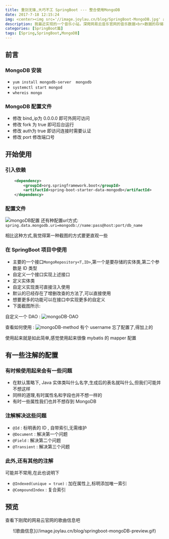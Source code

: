 ```yaml
---
title: 重剑无锋,大巧不工 SpringBoot --- 整合使用MongoDB
date: 2017-7-18 12:15:24
img: <center><img src='//image.joylau.cn/blog/SpringBoot-MongoDB.jpg' alt='spring-boot-mongoDB'></center>
description: 我最近实现的一个音乐小站，深爬网易云音乐官网的音乐数据<br>数据的存储和快速读取采用的是redis<br>而爬到的数据想持久化存储下来，对于这种很结构化的数据来说MySQL已经并不适用了<br>使用MongoDB来异步存储，以后可以数据分析使用
categories: [SpringBoot篇]
tags: [Spring,SpringBoot,MongoDB]
---
```


<!-- more -->

## 前言

### MongoDB 安装
- `yum install mongodb-server  mongodb`
- `systemctl start mongod`
- `whereis mongo`

### MongoDB 配置文件
- 修改 bind_ip为 0.0.0.0 即可外网可访问
- 修改 fork 为 true 即可后台运行
- 修改 auth为 true 即访问连接时需要认证
- 修改 port 修改端口号


## 开始使用

### 引入依赖
``` xml
    <dependency>
        <groupId>org.springframework.boot</groupId>
        <artifactId>spring-boot-starter-data-mongodb</artifactId>
    </dependency>
```

### 配置文件
![mongoDB配置](//image.joylau.cn/blog/springboot-mongodb-config.png)
还有种配置url方式: `spring.data.mongodb.uri=mongodb://name:pass@host:port/db_name`

相比这种方式,我觉得第一种截图的方式要更直观一些


### 在 SpringBoot 项目中使用
- 主要的一个接口`MongoRepository<T,ID>`,第一个是要存储的实体类,第二个参数是 ID 类型
- 自定义一个接口实现上述接口
- 定义实体类
- 自定义实现类可直接注入使用
- 默认的已经存在了增删改查的方法了,可以直接使用
- 想要更多的功能可以在接口中实现更多的自定义
- 下面截图所示:

自定义一个 DAO :
![mongoDB-DAO](//image.joylau.cn/blog/springboot-mongodb-dao.png)

查看如何使用 :
![mongoDB-method](//image.joylau.cn/blog/springboot-mongodb-method.png)
有个 username 忘了配置了,得加上的


使用起来就是如此简单,感觉使用起来很像 mybatis 的 mapper 配置

## 有一些注解的配置
### 有时候使用起来会有一些问题
- 在默认策略下, Java 实体类叫什么名字,生成后的表名就叫什么,但我们可能并不想这样
- 同样的道理,有时属性名和字段也并不想一样的
- 有时一些属性我们也并不想存到 MongoDB
### 注解解决这些问题
- `@Id` : 标明表的 ID , 自带索引,无需维护
- `@Document` : 解决第一个问题
- `@Field` : 解决第二个问题
- `@Transient` : 解决第三个问题
### 此外,还有其他的注解
可能并不常用,在此也说明下
- `@Indexed(unique = true)` : 加在属性上,标明添加唯一索引
- `@CompoundIndex` : 复合索引

## 预览
查看下刚爬的网易云官网的歌曲信息吧
<center> ![歌曲信息](//image.joylau.cn/blog/springboot-mongoDB-preview.gif) <center>